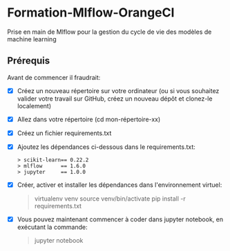 # Formation-Mlflow-OrangeCI
Prise en main de Mlflow pour la gestion du cycle de vie des modèles de machine learning

## Prérequis
Avant de commencer il fraudrait:

- [x] Créez un nouveau répertoire sur votre ordinateur (ou si vous souhaitez valider votre travail sur GitHub, créez un nouveau dépôt et clonez-le localement)
- [x] Allez dans votre répertoire (cd mon-répertoire-xx)
- [x] Créez un fichier requirements.txt
- [x] Ajoutez les dépendances ci-dessous dans le requirements.txt:

	```
	> scikit-learn== 0.22.2
	> mlflow      == 1.6.0
	> jupyter     == 1.0.0

- [x] Créer, activer et installer les dépendances dans l'environnement virtuel:

	
	> virtualenv venv
	> source venv/bin/activate
	> pip install -r requirements.txt 

- [x] Vous pouvez maintenant commencer à coder dans jupyter notebook, en exécutant la commande:

	 > jupyter notebook
